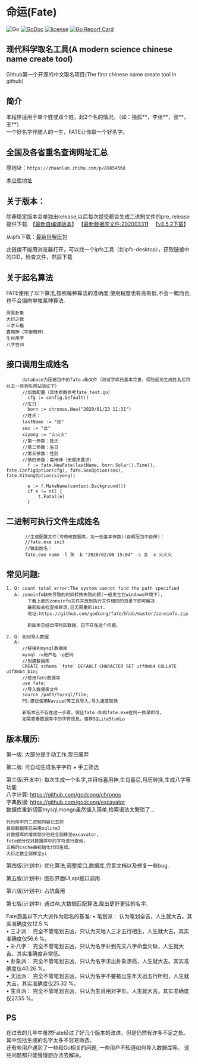 # 命运(Fate)

![Go](https://github.com/godcong/fate/workflows/Go/badge.svg)
[![GoDoc](https://godoc.org/github.com/godcong/fate?status.svg)](http://godoc.org/github.com/godcong/fate)
[![license](https://img.shields.io/github/license/godcong/fate.svg)](https://github.com/godcong/fate/blob/master/LICENSE)
[![Go Report Card](https://goreportcard.com/badge/github.com/godcong/fate)](https://goreportcard.com/report/github.com/godcong/fate)

## 现代科学取名工具(A modern science chinese name create tool)
  Github第一个开源的中文取名项目(The first chinese name create tool in github)  

## 简介 ##
  本程序适用于单个姓或双个姓，起2个名的情况。（如：独孤**，李张**，张**，王**）  
  一个好名字伴随人的一生，FATE让你取一个好名字。  

## 全国及各省重名查询网址汇总
  原地址：`https://zhuanlan.zhihu.com/p/89654568`
  
  [本仓库地址](./docs/全国及各省重名查询网址汇总.md)
  
## 关于版本：
  除非稳定版本会单独出release,以后每次提交都会生成二进制文件的pre_release提供下载. 
  【[最新自编译版本](https://github.com/godcong/fate/releases/tag/auto_build)】
  【[最新数据库文件:20200331](https://github.com/godcong/fate/releases/download/v3.5.1/fate_db_200331.7z)】
  【[v3.5.2下载](https://github.com/godcong/fate/releases/tag/v3.5.2)】

从ipfs下载：[最新自解压包](https://ipfs.io/ipfs/QmfXouS5iV1NnUrF4MedeoBxgT7N3Yk7hQjX9jtDfjUe5Z?filename=fate_unzip.exe)

此链接不能用浏览器打开，可以找一个ipfs工具（如ipfs-desktop），获取链接中的CID，检查文件，然后下载

## 关于起名算法 ##
  FATE使用了以下算法,按照每种算法的准确度,使用程度也有高有低,不会一概而否,也不会偏向单独某种算法.  
```
周易卦象  
大衍之数  
三才五格  
喜用神（平衡用神）  
生肖用字  
八字吉凶  
```  

## 接口调用生成姓名 ##
```   
      database为压缩包中的fate.db文件（测试字库已基本完善，保险起见生成姓名后可以去一些测名网站验证下）
      //加载配置（具体参数参考fate_test.go）
    	cfg := config.Default()
      //生日：
    	born := chronos.New("2020/01/23 11:31")
      //姓氏：
      lastName := "张"
      sex := "女"
      xiyong := "火火火"
      //第一参数：姓氏
      //第二参数：生日
      //第三参数：性别
      //第四参数：喜用神（无顺序要求）
    	f := fate.NewFate(lastName, born.Solar().Time(), fate.ConfigOption(cfg), fate.SexOption(sex), fate.XiYongOption(xiyong))
    
    	e := f.MakeName(context.Background())
    	if e != nil {
    		t.Fatal(e)
    	}
```

## 二进制可执行文件生成姓名 ##
```
       //生成配置文件(可修改数据库，及一些基本参数)(自解压包中自带)：
       //fate.exe init
       //输出姓名：
       fate.exe name -l 张 -b "2020/02/06 15:04" -s 女 -x 火火火
```

## 常见问题:
```
1. Q: count total error:The system cannot find the path specified
   A: zoneinfo缺失导致的时间转换失败问题(一般发生在windows环境下),
        下载上面的zoneinfo文件并放到执行文件相同的目录下即可解决.
        最新版会检查根目录,已无需重新init.
        地址:https://github.com/godcong/fate/blob/master/zoneinfo.zip

        新版本已经自带时区数据，已不存在这个问题。

2. Q: 如何导入数据
   A: 
      //链接到mysql数据库
      mysql -u用户名 -p密码
      //创建数据库
      CREATE schema `fate` DEFAULT CHARACTER SET utf8mb4 COLLATE utf8mb4_bin;
      //使用fate数据库
      use fate;
      //导入数据库文件
      source /path/to/sql/file;
      PS:建议使用Navicat等工具导入,导入速度较快

      新版本已不存在这一步骤，保证fate.db和fate.exe在同一目录即可，
      如需查看数据库中的字符信息，推荐SQLiteStudio
```

## 版本履历:

第一版:
    大部分是手动工作,现已废弃
    
第二版:
    可自动生成名字字符 + 手工筛选
    
第三版(开发中):
    每次生成一个名字,并目标喜用神,生肖喜忌,月历转换,生成八字等功能  
    八字计算: https://github.com/godcong/chronos  
    字典数据: https://github.com/godcong/excavator  
    数据库重新切回mysql,mongo虽然插入简单,检索语法太繁琐了...

    代码库中的二进制内容已去除
    目前数据库已采用sqlite3
    对数据库的增改部分已经全部移至excavator，
    fate部分仅对数据库中的字符进行查询，
    五格的cache由初始化代码生成。
    大衍之数全部移至yi
 
第四版(计划中): 
  优化算法,调整接口,数据库,完善文档以及修复一些bug.
  
第五版(计划中):
  图形界面UI,api接口调用.
  
第六版(计划中):
  占坑备用

第七版(计划中):
    通过AI,大数据匹配算法,取出更好更佳的名字.

Fate涵盖以下六大派作为起名的基准:
• 笔划派：	认为笔划全吉，人生就大吉。其实准确度仅12.5 %   
• 三才派：	完全不管笔划吉凶，只认为天地人三才五行相生，人生就大吉。其实准确度仅56.6 %。  
• 补八字：	完全不管笔划吉凶，只认为名字补到先天八字命盘欠缺，人生就大吉。其实准确度非常低。  
• 卦象派：	完全不管笔划吉凶，只认为名字求出卦象漂亮，人生就大吉。其实准确度仅40.26 %。  
• 天运派：	完全不管笔划吉凶，只认为名字不要被出生年天运五行所剋，人生就大吉。其实准确度仅25.32 %。  
• 生肖派：	完全不管笔划吉凶，只认为生肖用对字形，人生就大吉。其实准确度仅27.55 %。 

## PS ##
  在过去的几年中虽然Fate经过了好几个版本的改进，但是仍然有许多不足之处。
  其中包括生成的名字太多不容易筛选，  
  还有些用户遇到了一些和Go相关的问题,
  一些用户不知道如何导入数据库等。
  这些问题都只能慢慢想办法去解决。
